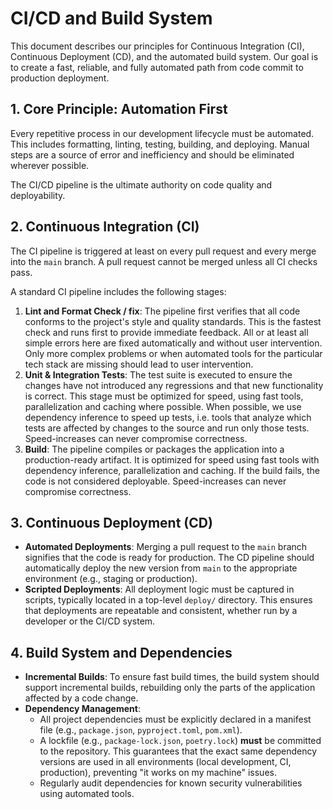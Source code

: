 # CI/CD and Build System

This document describes our principles for Continuous Integration (CI), Continuous Deployment (CD), and the automated build system. Our goal is to create a fast, reliable, and fully automated path from code commit to production deployment.

## 1. Core Principle: Automation First

Every repetitive process in our development lifecycle must be automated. This includes formatting, linting, testing, building, and deploying. Manual steps are a source of error and inefficiency and should be eliminated wherever possible.

The CI/CD pipeline is the ultimate authority on code quality and deployability.

## 2. Continuous Integration (CI)

The CI pipeline is triggered at least on every pull request and every merge into the `main` branch. A pull request cannot be merged unless all CI checks pass.

A standard CI pipeline includes the following stages:

1.  **Lint and Format Check / fix**: The pipeline first verifies that all code conforms to the project's style and quality standards. This is the fastest check and runs first to provide immediate feedback. All or at least all simple errors here are fixed automatically and without user intervention. Only more complex problems or when automated tools for the particular tech stack are missing should lead to user intervention.
2.  **Unit & Integration Tests**: The test suite is executed to ensure the changes have not introduced any regressions and that new functionality is correct. This stage must be optimized for speed, using fast tools, parallelization and caching where possible. When possible, we use dependency inference to speed up tests, i.e. tools that analyze which tests are affected by changes to the source and run only those tests. Speed-increases can never compromise correctness.
3.  **Build**: The pipeline compiles or packages the application into a production-ready artifact. It is optimized for speed using fast tools with dependency inference, parallelization and caching. If the build fails, the code is not considered deployable. Speed-increases can never compromise correctness.

## 3. Continuous Deployment (CD)

-   **Automated Deployments**: Merging a pull request to the `main` branch signifies that the code is ready for production. The CD pipeline should automatically deploy the new version from `main` to the appropriate environment (e.g., staging or production).
-   **Scripted Deployments**: All deployment logic must be captured in scripts, typically located in a top-level `deploy/` directory. This ensures that deployments are repeatable and consistent, whether run by a developer or the CI/CD system.

## 4. Build System and Dependencies

-   **Incremental Builds**: To ensure fast build times, the build system should support incremental builds, rebuilding only the parts of the application affected by a code change.
-   **Dependency Management**:
    -   All project dependencies must be explicitly declared in a manifest file (e.g., `package.json`, `pyproject.toml`, `pom.xml`).
    -   A lockfile (e.g., `package-lock.json`, `poetry.lock`) **must** be committed to the repository. This guarantees that the exact same dependency versions are used in all environments (local development, CI, production), preventing "it works on my machine" issues.
    -   Regularly audit dependencies for known security vulnerabilities using automated tools.
